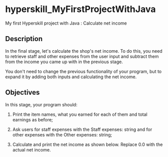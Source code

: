 # hyperskill_MyFirstProjectWithJava
My first Hyperskill project with Java : Calculate net income

## Description

In the final stage, let's calculate the shop's net income. To do this, you need to retrieve staff and other expenses from the user input and subtract them from the income you came up with in the previous stage.

You don't need to change the previous functionality of your program, but to expand it by adding both inputs and calculating the net income.

## Objectives

In this stage, your program should:

1. Print the item names, what you earned for each of them and total earnings as before;

2. Ask users for staff expenses with the Staff expenses: string and for other expenses with the Other expenses: string;

3. Calculate and print the net income as shown below. Replace 0.0 with the actual net income.
